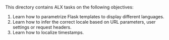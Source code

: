 This directory contains ALX tasks on the following objectives:
1. Learn how to parametrize Flask templates to display different languages.
2. Learn how to infer the correct locale based on URL parameters, user
settings or request headers.
3. Learn how to localize timestamps.
